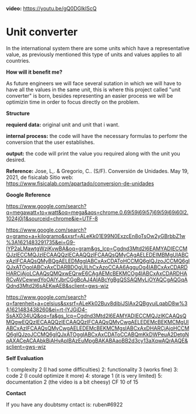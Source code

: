 
**video:** <https://youtu.be/gQ0DGlklScQ>

# Unit converter #

In the international system there are some units which have a representative value, as previously mentioned
this type of units and values applies to all countries. 

**How will it benefit me?**

As future engineers we will face several sutation in which we will have to have all the values in the same
unit, this is where this project called "unit converter" is born, besides representing an easier process we 
will be optimizin time in order to focus directly on the problem. 

 **Structure** 
 
**requierd data:** original unit and unit that i want.

**internal process:** the code will have the necessary formulas to perfomr the conversion that the user establishes.

**output:** the code will print the value you required along with the unit you desired.


**Reference:** Jose, L,. & Gregorio, C.. (S/F). Conversión de Unidades. May 19, 2021, de fisicalab Sitio web: https://www.fisicalab.com/apartado/conversion-de-unidades 

**Google Reference** 

<https://www.google.com/search?q=megawatt+to+watt&oq=mega&aqs=chrome.0.69i59j69i57j69i59j69i60l2.1024j0j1&sourceid=chrome&ie=UTF-8>

<https://www.google.com/search?q=gramo+a+kilogramo&sxsrf=ALeKk01E99N0ExzcEn8oTsOw2yGBrbbZ1w%3A1621483291735&ei=G9-lYP2aLMawtgWzjKvwBA&oq=gram&gs_lcp=Cgdnd3Mtd2l6EAMYADIECCMQJzIECCMQJzIECAAQQzIECAAQQzIFCAAQsQMyCAgAELEDEIMBMgUIABCxAzIFCAAQsQMyBQgAELEDMggIABCxAxCDAToHCCMQ6gIQJzoJCCMQ6gIQJxATOgoIABCxAxCDARBDOgUILhCxAzoCCAA6AgguOg4IABCxAxCDARDHARCjAjoLCAAQsQMQxwEQrwE6CAgAEMcBEKMCOg4IABCxAxCDARDHARCvAVCewwdYoOAIYJbrCGgBcAJ4AIABcYgBgQSSAQMyLjOYAQCgAQGqAQdnd3Mtd2l6sAEKwAEB&sclient=gws-wiz>

<https://www.google.com/search?q=farenheit+a+celsius&sxsrf=ALeKk02Buv8dibiJSlAx2QBgyuiLqabD8w%3A1621483438260&ei=rt-lYJGjD4-SsAXD34UQ&oq=fa&gs_lcp=Cgdnd3Mtd2l6EAMYADIECCMQJzIKCAAQsQMQgwEQQzIECAAQQzIECAAQQzIFCAAQsQMyCwgAELEDEMcBEKMCMgUIABCxAzIFCAAQsQMyCwgAELEDEMcBEKMCMgsIABCxAxDHARCjAjoHCCMQ6gIQJzoJCCMQ6gIQJxATOggIABCxAxCDAToCCABQmKkDWPeuA2DetgNoAXACeACAAbkBiAHyApIBAzEuMpgBAKABAaoBB2d3cy13aXqwAQrAAQE&sclient=gws-wiz>

**Self Evaluation**

1: complexity 2 (I had some difficulties)
2: functionality 3 (works fine)
3: code 2 (I could optimize it more)
4: storage 1 (it is very limited)
5: documentation 2 (the video is a bit cheesy)
CF 10 of 15

**Contact**

If you have any doubtsmy cntact is: ruben#6922
